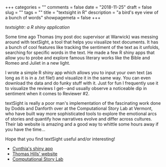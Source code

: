 +++
categories = ""
comments = false
date = "2018-11-25"
draft = false
slug = ""
tags = ""
title = "textsight in R"
description = "a bird's eye view of a bunch of words"
showpagemeta = false
+++

*textsightr: a R shiny application*

Some time ago Thomas (my post doc supervisor at Warwick) was messing around with textSight, a tool that helps you visualize text documents. It has a bunch of cool features like tracking the sentiment of the text as it unfolds, searching for specific words in the text. He made a few R shiny apps that allow you to probe and explore famous literary works like the Bible and Romeo and Juliet in a new light.    
 
I wrote a simple R shiny app which allows you to input your own text (as long as it is in a .txt file!) and visualize it in the same way. You can even download the data and do funky stuff with it. Just for fun I frequently use it to visualize the reviews I get--and usually observe a noticeable dip in sentiment when it comes to Reviewer #2.   

textSight is really a poor man's implementation of the fascinating work done by Dodds and Danforth over at the Computational Story Lab at Vermont, who have built way more sophisticated tools to explore the emotional arcs of stories and quantify how narratives evolve and differ across cultures. Their lab website is amazing and a good way to whittle some hours away if you have the time...    

Hope that you find textSight useful and/or interesting!     
    
* [Cynthia's shiny app](https://csqsiew.shinyapps.io/textsightr/)
* [Thomas Hills' website](https://warwick.ac.uk/fac/sci/psych/people/thills/thills/textsight/)
* [Computational Story Lab](https://www.uvm.edu/storylab/2016/11/07/emotional-arcs/)

